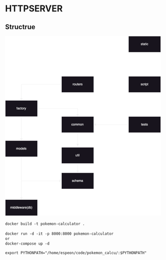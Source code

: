 # HTTPSERVER

## Structrue

![](./structure.png)

```
docker build -t pokemon-calculator .

docker run -d -it -p 8000:8000 pokemon-calculator
or
docker-compose up -d
```

```
export PYTHONPATH="/home/espeon/code/pokemon_calcu/:$PYTHONPATH"
```
